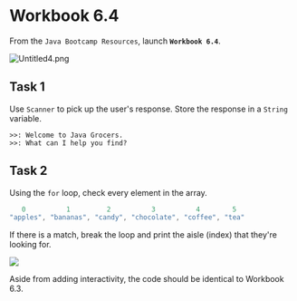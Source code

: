 # Workbook 6.4

From the `Java Bootcamp Resources`, launch **`Workbook 6.4`**.

![Untitled4.png](https://firebasestorage.googleapis.com/v0/b/learnthepart-75aed.appspot.com/o/images%2Ff71f46a5-07a8-4e7b-912d-431beaa0f084?alt=media&token=71261602-3174-4099-8f92-fe2ad0243773)

## Task 1

Use `Scanner` to pick up the user's response. Store the response in a `String` variable.
```
>>: Welcome to Java Grocers.
>>: What can I help you find?
```

## Task 2

Using the `for` loop, check every element in the array. 

```java
   0          1         2          3          4        5
"apples", "bananas", "candy", "chocolate", "coffee", "tea"
```

If there is a match, break the loop and print the aisle (index) that they're looking for.

![](https://firebasestorage.googleapis.com/v0/b/learnthepart-75aed.appspot.com/o/images%2Fe5c67c5e-3619-4ed4-b4df-8c4b8aa85715?alt=media&token=5c337399-ef72-4c42-853b-d59b29d452b1)

Aside from adding interactivity, the code should be identical to Workbook 6.3.
